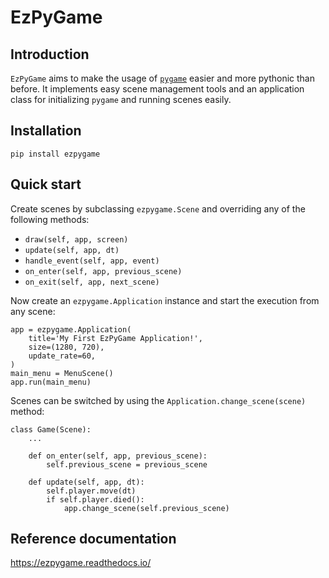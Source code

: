 # EzPyGame

## Introduction

`EzPyGame` aims to make the usage of [`pygame`](https://www.pygame.org/)
easier and more pythonic than before.  It implements easy scene management tools and an application class for initializing `pygame` and running scenes easily.


## Installation

    pip install ezpygame


## Quick start

Create scenes by subclassing `ezpygame.Scene` and overriding any of the following methods:

 - `draw(self, app, screen)`
 - `update(self, app, dt)`
 - `handle_event(self, app, event)`
 - `on_enter(self, app, previous_scene)`
 - `on_exit(self, app, next_scene)`

Now create an `ezpygame.Application` instance and start the execution from any scene:

    app = ezpygame.Application(
		title='My First EzPyGame Application!',
		size=(1280, 720),
		update_rate=60,
	)
    main_menu = MenuScene()
    app.run(main_menu)

Scenes can be switched by using the `Application.change_scene(scene)` method:

    class Game(Scene):
		...

		def on_enter(self, app, previous_scene):
			self.previous_scene = previous_scene
		
		def update(self, app, dt):
			self.player.move(dt)
			if self.player.died():
				app.change_scene(self.previous_scene)


## Reference documentation

https://ezpygame.readthedocs.io/
